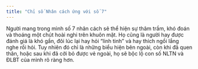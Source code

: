 ```yaml
---
title: "Chỉ số Nhân cách ứng với số 7"
---
```

Người mang trong mình số 7 nhân cách sẽ thể hiện sự thâm trầm, khó đoán và thoáng một chút hoài nghi trên khuôn mặt. Họ cũng là người hay được đánh giá là khó gần, đôi lúc lại hay hỏi “linh tinh” và hay thích ngồi lắng nghe rồi hỏi. Tuy nhiên đó chỉ là những biểu hiện bên ngoài, còn khi đã quen thân, hoặc sau khi đã cởi bỏ được vẻ ngoài, họ sẽ bộc lộ con số NLTN và ĐLBT của mình rõ ràng hơn.
